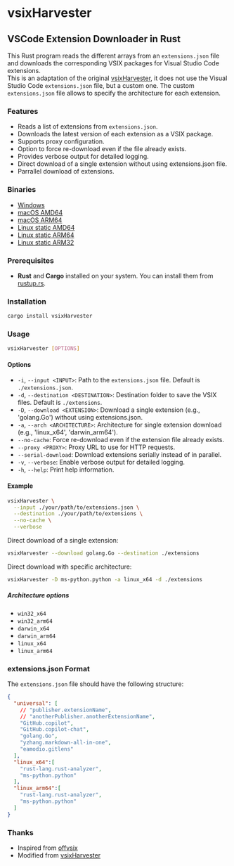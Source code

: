 # vsixHarvester

## VSCode Extension Downloader in Rust

This Rust program reads the different arrays from an `extensions.json` file and downloads the corresponding VSIX packages for Visual Studio Code extensions.  
This is an adaptation of the original [vsixHarvester](https://github.com/ShortArrow/vsixHarvester), it does not use the Visual Studio Code `extensions.json` file, but a custom one. The custom `extensions.json` file allows to specify the architecture for each extension.

### Features

- Reads a list of extensions from `extensions.json`.
- Downloads the latest version of each extension as a VSIX package.
- Supports proxy configuration.
- Option to force re-download even if the file already exists.
- Provides verbose output for detailed logging.
- Direct download of a single extension without using extensions.json file.
- Parrallel download of extensions.

### Binaries

- [Windows](https://github.com/sctg-development/vsixHarvester/releases/download/0.2.3/vsixHarvester_windows_amd64_0.2.3.exe)
- [macOS AMD64](https://github.com/sctg-development/vsixHarvester/releases/download/0.2.3/vsixHarvester_macos_amd64_0.2.3)
- [macOS ARM64](https://github.com/sctg-development/vsixHarvester/releases/download/0.2.3/vsixHarvester_macos_arm64_0.2.3)
- [Linux static AMD64](https://github.com/sctg-development/vsixHarvester/releases/download/0.2.3/vsixHarvester_linux_amd64_static_0.2.3)
- [Linux static ARM64](https://github.com/sctg-development/vsixHarvester/releases/download/0.2.3/vsixHarvester_linux_arm64_static_0.2.3)
- [Linux static ARM32](https://github.com/sctg-development/vsixHarvester/releases/download/0.2.3/vsixHarvester_linux_armhf_static_0.2.3)
  
### Prerequisites

- **Rust** and **Cargo** installed on your system. You can install them from [rustup.rs](https://rustup.rs/).

### Installation

```sh
cargo install vsixHarvester
```

### Usage

```sh
vsixHarvester [OPTIONS]
```

#### Options

- `-i`, `--input <INPUT>`: Path to the `extensions.json` file. Default is `./extensions.json`.
- `-d`, `--destination <DESTINATION>`: Destination folder to save the VSIX files. Default is `./extensions`.
- `-D`, `--download <EXTENSION>`: Download a single extension (e.g., 'golang.Go') without using extensions.json.
- `-a`, `--arch <ARCHITECTURE>`: Architecture for single extension download (e.g., 'linux_x64', 'darwin_arm64').
- `--no-cache`: Force re-download even if the extension file already exists.
- `--proxy <PROXY>`: Proxy URL to use for HTTP requests.
- `--serial-download`: Download extensions serially instead of in parallel.
- `-v`, `--verbose`: Enable verbose output for detailed logging.
- `-h`, `--help`: Print help information.

#### Example

```sh
vsixHarvester \
  --input ./your/path/to/extensions.json \
  --destination ./your/path/to/extensions \
  --no-cache \
  --verbose
```

Direct download of a single extension:

```sh
vsixHarvester --download golang.Go --destination ./extensions
```

Direct download with specific architecture:

```sh
vsixHarvester -D ms-python.python -a linux_x64 -d ./extensions
```

##### Architecture options

- `win32_x64`
- `win32_arm64`
- `darwin_x64`
- `darwin_arm64`
- `linux_x64`
- `linux_arm64`

### extensions.json Format

The `extensions.json` file should have the following structure:

```json
{
  "universal": [
    // "publisher.extensionName",
    // "anotherPublisher.anotherExtensionName",
    "GitHub.copilot",
    "GitHub.copilot-chat",
    "golang.Go",
    "yzhang.markdown-all-in-one",
    "eamodio.gitlens"
  ],
  "linux_x64":[
    "rust-lang.rust-analyzer",
    "ms-python.python"
  ],
  "linux_arm64":[
    "rust-lang.rust-analyzer",
    "ms-python.python"
  ]
}
```

### Thanks

- Inspired from [offvsix](https://github.com/exaluc/offvsix)
- Modified from [vsixHarvester](https://github.com/ShortArrow/vsixHarvester)
